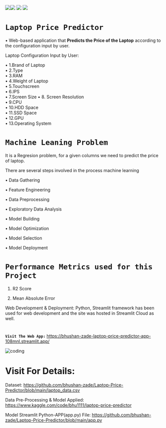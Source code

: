 <img src=https://img.shields.io/badge/build%20with-python-yellow><img src="https://img.shields.io/badge/-streamlit-orange"> <img src="https://img.shields.io/badge/deployed%20in-Streamlit Cloudu-blue"> <img src="https://img.shields.io/badge/domain-Machine%20Learning-orange%20.svg" >
# **`Laptop Price Predictor`**

• Web-based application that **Predicts the Price of the Laptop** according to the configuration input by user.

Laptop Configuration Input by User: 

• 1.Brand of Laptop   
• 2.Type  
• 3.RAM   
• 4.Weight of Laptop   
• 5.Touchscreen   
• 6.IPS   
• 7.Screen Size 
• 8. Screen Resolution   
• 9.CPU   
• 10.HDD Space   
• 11.SSD Space   
• 12.GPU   
• 13.Operating System


# **`Machine Leaning Problem`**

It is a Regresion problem, for a given columns we need to predict the price of laptop.

There are several steps involved in the process machine learning

• Data Gathering

• Feature Engineering

• Data Preprocessing

• Exploratory Data Analysis

• Model Building

• Model Optimization

• Model Selection

• Model Deployment

# **`Performance Metrics used for this Project`**

1. R2 Score

2. Mean Absolute Error

Web Development & Deployment: Python, Streamlit framework has been used for web development and the site was hosted in Streamlit Cloud as well.

#

**`Visit The Web App:`** https://bhushan-zade-laptop-price-predictor-app-108mnl.streamlit.app/

<img align="" alt="coding"  src= "https://user-images.githubusercontent.com/118050962/218831653-72dd7363-b236-42f5-b685-e8f1d96b83bd.PNG">

# Visit For Details:

Dataset: https://github.com/bhushan-zade/Laptop-Price-Predictor/blob/main/laptop_data.csv

Data Pre-Processing & Model Applied: https://www.kaggle.com/code/bhu1111/laptop-price-predictor

Model Streamlit Python-APP(app.py) File: https://github.com/bhushan-zade/Laptop-Price-Predictor/blob/main/app.py
